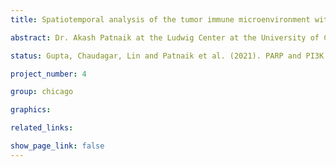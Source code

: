 ```yaml
---
title: Spatiotemporal analysis of the tumor immune microenvironment within human primary and metastatic prostate cancer

abstract: Dr. Akash Patnaik at the Ludwig Center at the University of Chicago is focused on understanding why only ~10-25% of metastatic, castrate-resistant prostate cancer (mCRPC) patients respond to therapies targeting immune checkpoint proteins such as CTLA-4, PD-1 and PD-L1. The reasons for this are thought to lie in the composition and organization of the tumor immune microenvironment. The properties of the tumor micro-environment primary versus in metastatic prostate cancer are therefore being studied to better understand how tumor-immune interactions change as a function of disease progression. We hope that this will lead to discovery of new resistance mechanisms and targets for therapeutic intervention.  

status: Gupta, Chaudagar, Lin and Patnaik et al. (2021). PARP and PI3K inhibitor combination therapy eradicates c-MYC-driven murine prostate cancers via cGAS/STING pathway activation within tumor-associated macrophages (in review)

project_number: 4

group: chicago

graphics:

related_links:

show_page_link: false
---
```


